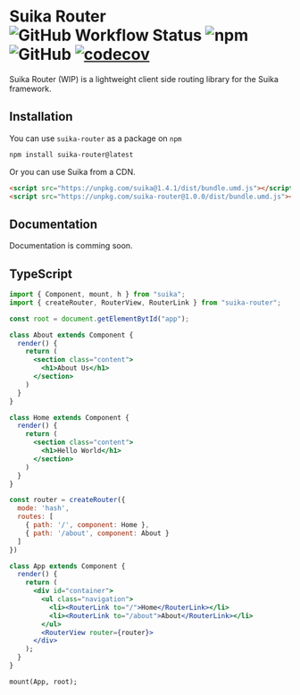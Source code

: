 # Suika Router ![GitHub Workflow Status](https://img.shields.io/github/actions/workflow/status/JonWatkins/suika-router/main.yml) ![npm](https://img.shields.io/npm/v/suika-router) ![GitHub](https://img.shields.io/github/license/JonWatkins/suika-router) [![codecov](https://codecov.io/gh/JonWatkins/suika-router/branch/main/graph/badge.svg?token=CZ8QB5X8S5)](https://codecov.io/gh/JonWatkins/suika-router)

Suika Router (WIP) is a lightweight client side routing library for the Suika framework.

## Installation

You can use `suika-router` as a package on `npm`

```bash
npm install suika-router@latest
```

Or you can use Suika from a CDN.

```html
<script src="https://unpkg.com/suika@1.4.1/dist/bundle.umd.js"></script>
<script src="https://unpkg.com/suika-router@1.0.0/dist/bundle.umd.js"></script>
```

## Documentation

Documentation is comming soon.

## TypeScript

```jsx
import { Component, mount, h } from "suika";
import { createRouter, RouterView, RouterLink } from "suika-router";

const root = document.getElementBytId("app");

class About extends Component {
  render() {
    return (
      <section class="content">
        <h1>About Us</h1>
      </section>
    )
  }
}

class Home extends Component {
  render() {
    return (
      <section class="content">
        <h1>Hello World</h1>
      </section>
    )
  }
}

const router = createRouter({
  mode: 'hash',
  routes: [
    { path: '/', component: Home },
    { path: '/about', component: About }
  ]
})

class App extends Component {
  render() {
    return (
      <div id="container">
        <ul class="navigation">
          <li><RouterLink to="/">Home</RouterLink></li>
          <li><RouterLink to="/about">About</RouterLink></li>
        </ul>
        <RouterView router={router}>
      </div>
    );
  }
}

mount(App, root);
```
